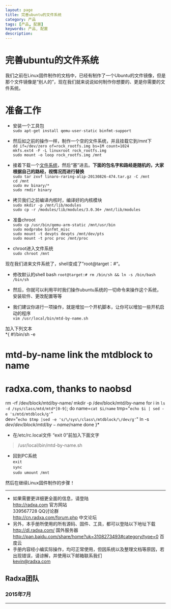 ```yaml
---
layout: page
title: 完善ubuntu的文件系统
category: 产品
tags: [产品, 配置]
keywords: 产品, 配置
description: 
---
```


# 完善ubuntu的文件系统

我们之前在Linux固件制作的文档中，已经有制作了一个Ubuntu的文件镜像，但是那个文件镜像是“别人的”，现在我们就来说说如何制作你想要的、更是你需要的文件系统。  

# 准备工作  

* 安装一个工具包  
	`sudo apt-get install qemu-user-static binfmt-support`  

* 然后如之前的操作一样，制作一个空的文件系统，并且挂载它到/mnt下  
	`dd if=/dev/zero of=rock_rootfs.img bs=1M count=1024`  
	`mkfs.ext4 -F -L linuxroot rock_rootfs.img `  
	`sudo mount -o loop rock_rootfs.img /mnt`  

* 接着下载一个[文件系统](https://releases.linaro.org)，然后“塞”进去。**下面的包名字和路经是随机的，大家根据自己的路经，视情况而进行替换**   
	`sudo tar zxvf linaro-raring-alip-20130826-474.tar.gz -C /mnt`  
	`cd /mnt`  
	`sudo mv binary/*`  
	`sudo rmdir binary`  

* 拷贝我们之前编译内核时，编译好的内核模块  
	`sudo mkdir -p /mnt/lib/modules`  
	`sudo cp -r /modules/lib/modules/3.0.36+ /mnt/lib/modules`  

* 准备chroot  
	`sudo cp /usr/bin/qemu-arm-static /mnt/usr/bin`  
	`sudo modprobe binfmt_misc`  
	`sudo mount -t devpts devpts /mnt/dev/pts`  
	`sudo mount -t proc proc /mnt/proc`  

* chroot进入文件系统  
	`sudo chroot /mnt`  

现在我们进来文件系统了，shell变成了”root@target：#“。  

* 修改默认的shell bash 
	`root@target:# rm /bin/sh && ln -s /bin/bash /bin/sh`  

* 然后，你就可以利用平时我们操作ubuntu系统的一切命令来操作这个系统，安装软件、更改配置等等   

* 我们建议你进行一项操作，就是增加一个开机脚本，让你可以增加一些开机启动的程序  
	`vim /usr/local/bin/mtd-by-name.sh`  

加入下列文本  
*{
   #!/bin/sh -e
   # mtd-by-name link the mtdblock to name
   # radxa.com, thanks to naobsd
   rm -rf /dev/block/mtd/by-name/
   mkdir -p /dev/block/mtd/by-name
   for i in `ls -d /sys/class/mtd/mtd*[0-9]`; do
       name=`cat $i/name`
       tmp="`echo $i | sed -e 's/mtd/mtdblock/g'`"	
       dev="`echo $tmp |sed -e 's/\/sys\/class\/mtdblock/\/dev/g'`"
       ln -s $dev /dev/block/mtd/by-name/$name
   done
}*  

* 在/etc/rc.local文件 “exit 0”前加入下面文字  
> /usr/local/bin/mtd-by-name.sh  

* 回到PC系统  
	`exit`  
	`sync`  
	`sudo umount /mnt`  

然后在继续Linux固件制作的步骤！  


--------------------------------------------------------------------
* 如果需要更详细更全面的信息，请登陆  
	http://radxa.com  						官方网站  
	339567728         						QQ讨论群  
	http://cn.radxa.com/forum.php					中文论坛  
* 另外，本手册所使用的所有源码、固件、工具，都可以登陆以下地址下载  
	http://dl.radxa.com/                             	      国外服务器  
	http://pan.baidu.com/share/home?uk=3108273493#category/type=0	 百度云  
* 手册内容经小编实际操作，均可正常使用，但因系统以及整理文档等原因，若出现错误，请谅解，并使用以下邮箱联系我们  
	kevin@radxa.com  

## Radxa团队  

### 2015年7月  
--------------------------------------------------------------------
